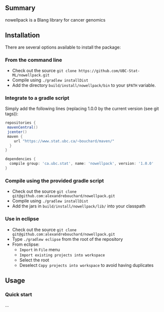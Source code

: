 Summary
-------

<!-- [![Build Status](https://travis-ci.org/alexandrebouchard/nowellpack.png?branch=master)](https://travis-ci.org/alexandrebouchard/nowellpack) -->

nowellpack is a Blang library for cancer genomics


Installation
------------


There are several options available to install the package:

### From the command line

- Check out the source ``git clone https://github.com/UBC-Stat-ML/nowellpack.git``
- Compile using ``./gradlew installDist``
- Add the directory ``build/install/nowellpack/bin`` to your ``$PATH`` variable.

### Integrate to a gradle script

Simply add the following lines (replacing 1.0.0 by the current version (see git tags)):

```groovy
repositories {
 mavenCentral()
 jcenter()
 maven {
    url "https://www.stat.ubc.ca/~bouchard/maven/"
  }
}

dependencies {
  compile group: 'ca.ubc.stat', name: 'nowellpack', version: '1.0.0'
}
```

### Compile using the provided gradle script

- Check out the source ``git clone git@github.com:alexandrebouchard/nowellpack.git``
- Compile using ``./gradlew installDist``
- Add the jars in ``build/install/nowellpack/lib/`` into your classpath

### Use in eclipse

- Check out the source ``git clone git@github.com:alexandrebouchard/nowellpack.git``
- Type ``./gradlew eclipse`` from the root of the repository
- From eclipse:
  - ``Import`` in ``File`` menu
  - ``Import existing projects into workspace``
  - Select the root
  - Deselect ``Copy projects into workspace`` to avoid having duplicates


Usage
-----

### Quick start

...
